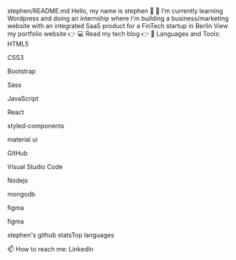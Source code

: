 stephen/README.md
Hello, my name is stephen 👋
🌱 I’m currently learning Wordpress and doing an internship where I'm building a business/marketing website with an integrated SaaS product for a FinTech startup in Berlin
View my portfolio website 👉 💻
Read my tech blog 👉 📝
Languages and Tools:
HTML5

CSS3

Bootstrap

Sass

JavaScript

React

styled-components

material ui

GitHub

Visual Studio Code

Nodejs

mongodb

figma

figma




stephen's github statsTop languages





📫 How to reach me:
LinkedIn
